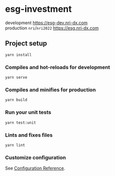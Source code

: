 # esg-investment

development https://esg-dev.nri-dx.com   
production `nri`/`nri2022` https://esg.nri-dx.com  

## Project setup
```
yarn install
```

### Compiles and hot-reloads for development
```
yarn serve
```

### Compiles and minifies for production
```
yarn build
```

### Run your unit tests
```
yarn test:unit
```

### Lints and fixes files
```
yarn lint
```

### Customize configuration
See [Configuration Reference](https://cli.vuejs.org/config/).
